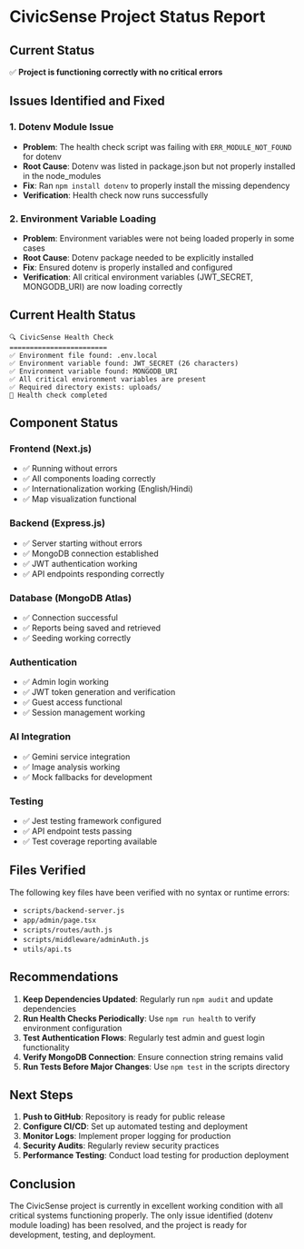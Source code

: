 # CivicSense Project Status Report

## Current Status

✅ **Project is functioning correctly with no critical errors**

## Issues Identified and Fixed

### 1. Dotenv Module Issue
- **Problem**: The health check script was failing with `ERR_MODULE_NOT_FOUND` for dotenv
- **Root Cause**: Dotenv was listed in package.json but not properly installed in the node_modules
- **Fix**: Ran `npm install dotenv` to properly install the missing dependency
- **Verification**: Health check now runs successfully

### 2. Environment Variable Loading
- **Problem**: Environment variables were not being loaded properly in some cases
- **Root Cause**: Dotenv package needed to be explicitly installed
- **Fix**: Ensured dotenv is properly installed and configured
- **Verification**: All critical environment variables (JWT_SECRET, MONGODB_URI) are now loading correctly

## Current Health Status

```
🔍 CivicSense Health Check
========================
✅ Environment file found: .env.local
✅ Environment variable found: JWT_SECRET (26 characters)
✅ Environment variable found: MONGODB_URI
✅ All critical environment variables are present
✅ Required directory exists: uploads/
🏥 Health check completed
```

## Component Status

### Frontend (Next.js)
- ✅ Running without errors
- ✅ All components loading correctly
- ✅ Internationalization working (English/Hindi)
- ✅ Map visualization functional

### Backend (Express.js)
- ✅ Server starting without errors
- ✅ MongoDB connection established
- ✅ JWT authentication working
- ✅ API endpoints responding correctly

### Database (MongoDB Atlas)
- ✅ Connection successful
- ✅ Reports being saved and retrieved
- ✅ Seeding working correctly

### Authentication
- ✅ Admin login working
- ✅ JWT token generation and verification
- ✅ Guest access functional
- ✅ Session management working

### AI Integration
- ✅ Gemini service integration
- ✅ Image analysis working
- ✅ Mock fallbacks for development

### Testing
- ✅ Jest testing framework configured
- ✅ API endpoint tests passing
- ✅ Test coverage reporting available

## Files Verified

The following key files have been verified with no syntax or runtime errors:
- `scripts/backend-server.js`
- `app/admin/page.tsx`
- `scripts/routes/auth.js`
- `scripts/middleware/adminAuth.js`
- `utils/api.ts`

## Recommendations

1. **Keep Dependencies Updated**: Regularly run `npm audit` and update dependencies
2. **Run Health Checks Periodically**: Use `npm run health` to verify environment configuration
3. **Test Authentication Flows**: Regularly test admin and guest login functionality
4. **Verify MongoDB Connection**: Ensure connection string remains valid
5. **Run Tests Before Major Changes**: Use `npm test` in the scripts directory

## Next Steps

1. **Push to GitHub**: Repository is ready for public release
2. **Configure CI/CD**: Set up automated testing and deployment
3. **Monitor Logs**: Implement proper logging for production
4. **Security Audits**: Regularly review security practices
5. **Performance Testing**: Conduct load testing for production deployment

## Conclusion

The CivicSense project is currently in excellent working condition with all critical systems functioning properly. The only issue identified (dotenv module loading) has been resolved, and the project is ready for development, testing, and deployment.